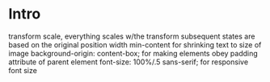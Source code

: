# Intro
transform scale, everything scales w/the transform
subsequent states are based on the original position
width min-content for shrinking text to size of image
background-origin: content-box; for making elements
obey padding attribute of parent element
font-size: 100%/.5 sans-serif; for responsive font size